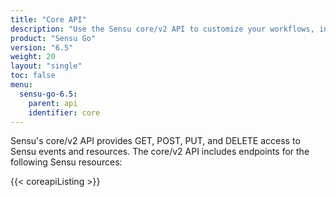 ```yaml
---
title: "Core API"
description: "Use the Sensu core/v2 API to customize your workflows, integrate Sensu with other tools and products, and get HTTP access to your Sensu events and resources."
product: "Sensu Go"
version: "6.5"
weight: 20
layout: "single"
toc: false
menu:
  sensu-go-6.5:
    parent: api
    identifier: core
---
```


Sensu's core/v2 API provides GET, POST, PUT, and DELETE access to Sensu events and resources.
The core/v2 API includes endpoints for the following Sensu resources:

{{< coreapiListing >}}
